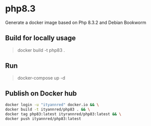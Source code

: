# php8.3
Generate a docker image based on Php 8.3.2 and Debian Bookworm

## Build for locally usage
> docker build -t php83 .

## Run
> docker-compose up -d

## Publish on Docker hub
```bash
docker login -u "ityannred" docker.io && \
docker build -t ityannred/php83 . && \
docker tag php83:latest ityrannred/php83:latest && \
docker push ityannred/php83:latest
```
